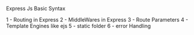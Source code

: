 Express Js Basic Syntax

1 - Routing in Express
2 - MiddleWares in Express
3 - Route Parameters
4 - Template Engines like ejs
5 - static folder
6 - error Handling